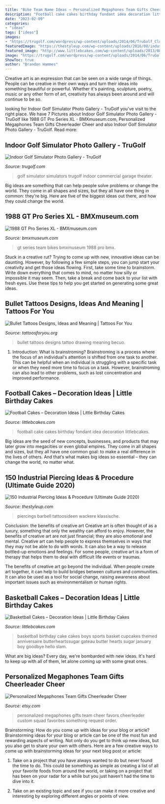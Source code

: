 ```yaml
---
title: "Bike Team Name Ideas ~ Personalized Megaphones Team Gifts Cheerleader Cheer"
description: "Football cake cakes birthday fondant idea decoration littlebcakes"
date: "2023-02-09"
categories:
- "ideas"
tags: ["ideas"]
images:
- "https://trugolf.com/wordpress/wp-content/uploads/2014/06/TruGolf_Club90_Golf-Simulator_021-1024x682.jpg"
featuredImage: "https://thestyleup.com/wp-content/uploads/2016/08/industrial-piercing-19-1.jpg"
featured_image: "http://www.littlebcakes.com/wp-content/uploads/2013/08/Football-Fondant-Cake.jpg"
image: "https://trugolf.com/wordpress/wp-content/uploads/2014/06/TruGolf_Club90_Golf-Simulator_021-1024x682.jpg"
ShowToc: true
author: "Brandon Hammes"
---
```



Creative art is an expression that can be seen on a wide range of things. People can be creative in their own ways and turn their ideas into something beautiful or powerful. Whether it's painting, sculpture, poetry, music or any other form of art, creativity has always been around and will continue to be so.

	

		
looking for Indoor Golf Simulator Photo Gallery - TruGolf you've visit to the right place. We have 7 Pictures about Indoor Golf Simulator Photo Gallery - TruGolf like 1988 GT Pro Series XL - BMXmuseum.com, Personalized Megaphones Team Gifts Cheerleader Cheer and also Indoor Golf Simulator Photo Gallery - TruGolf. Read more:
		
    
## Indoor Golf Simulator Photo Gallery - TruGolf

<img loading=lazy src="https://trugolf.com/wordpress/wp-content/uploads/2014/06/TruGolf_Club90_Golf-Simulator_021-1024x682.jpg" onerror="this.onerror=null;this.src='https://tse4.mm.bing.net/th?id=OIP.RtfxeyTY1q-beA2OcFlOEwHaE7&amp;pid=15.1';" alt="Indoor Golf Simulator Photo Gallery - TruGolf">

_Source: trugolf.com_

>golf simulator simulators trugolf indoor commercial garage theater. 

	

Big ideas are something that can help people solve problems or change the world. They come in all shapes and sizes, but they all have one thing in common: they're big. Here are five of the biggest ideas out there, and how they could change the world.

    
## 1988 GT Pro Series XL - BMXmuseum.com

<img loading=lazy src="https://bmxmuseum.com/image/aprilgtpst03_blowup55adb41c18_blowup.jpg" onerror="this.onerror=null;this.src='https://tse2.mm.bing.net/th?id=OIP.11NxynKu6KFfbjPFIusXmADLEy&amp;pid=15.1';" alt="1988 GT Pro Series XL - BMXmuseum.com">

_Source: bmxmuseum.com_

>gt series team bikes bmxmuseum 1988 pro bmx. 

	

Stuck in a creative rut? Trying to come up with new, innovative ideas can be daunting. However, by following a few simple steps, you can jump start your creativity and get those ideas flowing. First, take some time to brainstorm. Write down everything that comes to mind, no matter how silly or impossible it may seem. Then, take a break and come back to your list with fresh eyes. Use these tips to help you get started on generating some great ideas.

    
## Bullet Tattoos Designs, Ideas And Meaning | Tattoos For You

<img loading=lazy src="https://www.tattoosforyou.org/wp-content/uploads/2016/03/Bullet-Tattoos-for-Men.jpg" onerror="this.onerror=null;this.src='https://tse3.mm.bing.net/th?id=OIP.tLa4Z8gFy0oFL2lgTmy4zwHaJ4&amp;pid=15.1';" alt="Bullet Tattoos Designs, Ideas and Meaning | Tattoos For You">

_Source: tattoosforyou.org_

>bullet tattoos designs tattoo drawing meaning becuo. 

	

1. Introduction: What is brainstroming?
Brainstroming is a process where the focus of an individual's attention is shifted from one task to another. This can be helpful when an individual is struggling with a specific task or when they need more time to focus on a task. However, brainstroming can also lead to other problems, such as lost concentration and improved performance.

    
## Football Cakes – Decoration Ideas | Little Birthday Cakes

<img loading=lazy src="http://www.littlebcakes.com/wp-content/uploads/2013/08/Football-Fondant-Cake.jpg" onerror="this.onerror=null;this.src='https://tse3.mm.bing.net/th?id=OIP.8uIIazxR-tHsmFki6782XwHaJ4&amp;pid=15.1';" alt="Football Cakes – Decoration Ideas | Little Birthday Cakes">

_Source: littlebcakes.com_

>football cake cakes birthday fondant idea decoration littlebcakes. 

	

Big ideas are the seed of new concepts, businesses, and products that may later grow into megacities or even global empires. They come in all shapes and sizes, but they all have one common goal: to make a real difference in the lives of others. And that’s what makes big ideas so essential – they can change the world, no matter what.

    
## 150 Industrial Piercing Ideas &amp; Procedure (Ultimate Guide 2020)

<img loading=lazy src="https://thestyleup.com/wp-content/uploads/2016/08/industrial-piercing-19-1.jpg" onerror="this.onerror=null;this.src='https://tse1.mm.bing.net/th?id=OIP.a4snbGfUBQ4jBPg-1YbhogHaJ4&amp;pid=15.1';" alt="150 Industrial Piercing Ideas &amp; Procedure (Ultimate Guide 2020)">

_Source: thestyleup.com_

>piercings barbell tattoosideen wackere klassische. 

	

Conclusion: the benefits of creative art
Creative art is often thought of as a luxury, something that only the wealthy can afford to enjoy. However, the benefits of creative art are not just financial; they are also emotional and mental.
Creative art can help people to express themselves in ways that they may not be able to do with words. It can also be a way to release bottled-up emotions and feelings. For some people, creative art is a form of therapy that helps them to deal with difficult life events or traumas.

The benefits of creative art go beyond the individual. When people create art together, it can help to build bridges between cultures and communities. It can also be used as a tool for social change, raising awareness about important issues such as environmentalism or human rights.

    
## Basketball Cakes – Decoration Ideas | Little Birthday Cakes

<img loading=lazy src="http://www.littlebcakes.com/wp-content/uploads/2014/01/Basketball-Cakes-Pictures.jpg" onerror="this.onerror=null;this.src='https://tse1.mm.bing.net/th?id=OIP.dMlOi_CHHogNj1eXQZYniwHaKB&amp;pid=15.1';" alt="Basketball Cakes – Decoration Ideas | Little Birthday Cakes">

_Source: littlebcakes.com_

>basketball birthday cake cakes boys sports basket cupcakes themed anniversaire butterheartssugar gateau butter hearts sugar january boy goodbye hello slam. 

	

What are big ideas?
Every day, we're bombarded with new ideas. It's hard to keep up with all of them, let alone coming up with some great ones.

    
## Personalized Megaphones Team Gifts Cheerleader Cheer

<img loading=lazy src="https://img0.etsystatic.com/013/0/6198733/il_fullxfull.450820696_fxst.jpg" onerror="this.onerror=null;this.src='https://tse4.mm.bing.net/th?id=OIP.i8eDVKRX3M2txTw29N1ViwHaFi&amp;pid=15.1';" alt="Personalized Megaphones Team Gifts Cheerleader Cheer">

_Source: etsy.com_

>personalized megaphones gifts team cheer favors cheerleader custom squad favorites something request order. 

	

Brainstorming: How do you come up with ideas for your blog or article?
Brainstorming ideas for your blog or article can be one of the most fun and rewarding aspects of writing. Not only do you get to think up new ideas, but you also get to share your own with others. Here are a few creative ways to come up with brainstorming ideas for your next blog post or article:
1. Take on a project that you have always wanted to do but never found the time to do. This could be something as simple as creating a list of all your favorite foods from around the world, or taking on a project that has been on your radar for a while but you just haven’t had the time to dive into it.

2. Take on an existing topic and see if you can make it more creative and interesting by exploring different angles or points of view.

